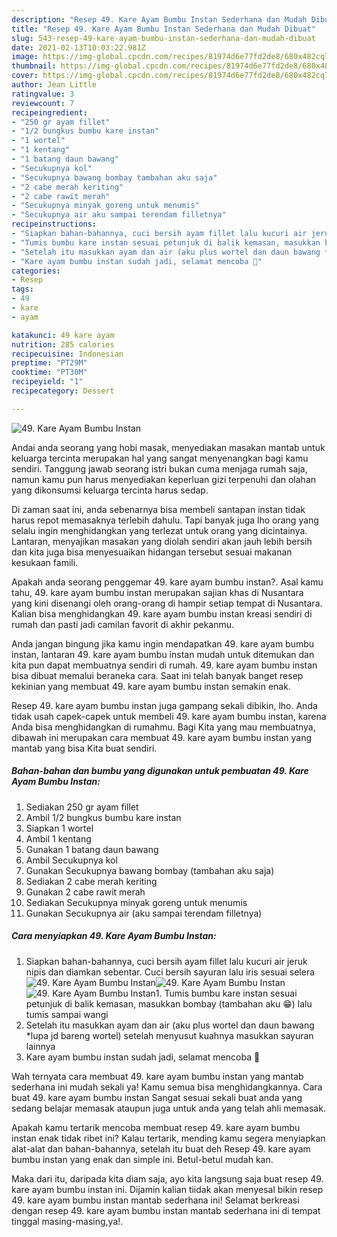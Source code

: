 ```yaml
---
description: "Resep 49. Kare Ayam Bumbu Instan Sederhana dan Mudah Dibuat"
title: "Resep 49. Kare Ayam Bumbu Instan Sederhana dan Mudah Dibuat"
slug: 543-resep-49-kare-ayam-bumbu-instan-sederhana-dan-mudah-dibuat
date: 2021-02-13T10:03:22.981Z
image: https://img-global.cpcdn.com/recipes/81974d6e77fd2de8/680x482cq70/49-kare-ayam-bumbu-instan-foto-resep-utama.jpg
thumbnail: https://img-global.cpcdn.com/recipes/81974d6e77fd2de8/680x482cq70/49-kare-ayam-bumbu-instan-foto-resep-utama.jpg
cover: https://img-global.cpcdn.com/recipes/81974d6e77fd2de8/680x482cq70/49-kare-ayam-bumbu-instan-foto-resep-utama.jpg
author: Jean Little
ratingvalue: 3
reviewcount: 7
recipeingredient:
- "250 gr ayam fillet"
- "1/2 bungkus bumbu kare instan"
- "1 wortel"
- "1 kentang"
- "1 batang daun bawang"
- "Secukupnya kol"
- "Secukupnya bawang bombay tambahan aku saja"
- "2 cabe merah keriting"
- "2 cabe rawit merah"
- "Secukupnya minyak goreng untuk menumis"
- "Secukupnya air aku sampai terendam filletnya"
recipeinstructions:
- "Siapkan bahan-bahannya, cuci bersih ayam fillet lalu kucuri air jeruk nipis dan diamkan sebentar. Cuci bersih sayuran lalu iris sesuai selera"
- "Tumis bumbu kare instan sesuai petunjuk di balik kemasan, masukkan bombay (tambahan aku 😁) lalu tumis sampai wangi"
- "Setelah itu masukkan ayam dan air (aku plus wortel dan daun bawang *lupa jd bareng wortel) setelah menyusut kuahnya masukkan sayuran lainnya"
- "Kare ayam bumbu instan sudah jadi, selamat mencoba 🥳"
categories:
- Resep
tags:
- 49
- kare
- ayam

katakunci: 49 kare ayam 
nutrition: 285 calories
recipecuisine: Indonesian
preptime: "PT29M"
cooktime: "PT30M"
recipeyield: "1"
recipecategory: Dessert

---
```



![49. Kare Ayam Bumbu Instan](https://img-global.cpcdn.com/recipes/81974d6e77fd2de8/680x482cq70/49-kare-ayam-bumbu-instan-foto-resep-utama.jpg)

Andai anda seorang yang hobi masak, menyediakan masakan mantab untuk keluarga tercinta merupakan hal yang sangat menyenangkan bagi kamu sendiri. Tanggung jawab seorang istri bukan cuma menjaga rumah saja, namun kamu pun harus menyediakan keperluan gizi terpenuhi dan olahan yang dikonsumsi keluarga tercinta harus sedap.

Di zaman  saat ini, anda sebenarnya bisa membeli santapan instan tidak harus repot memasaknya terlebih dahulu. Tapi banyak juga lho orang yang selalu ingin menghidangkan yang terlezat untuk orang yang dicintainya. Lantaran, menyajikan masakan yang diolah sendiri akan jauh lebih bersih dan kita juga bisa menyesuaikan hidangan tersebut sesuai makanan kesukaan famili. 



Apakah anda seorang penggemar 49. kare ayam bumbu instan?. Asal kamu tahu, 49. kare ayam bumbu instan merupakan sajian khas di Nusantara yang kini disenangi oleh orang-orang di hampir setiap tempat di Nusantara. Kalian bisa menghidangkan 49. kare ayam bumbu instan kreasi sendiri di rumah dan pasti jadi camilan favorit di akhir pekanmu.

Anda jangan bingung jika kamu ingin mendapatkan 49. kare ayam bumbu instan, lantaran 49. kare ayam bumbu instan mudah untuk ditemukan dan kita pun dapat membuatnya sendiri di rumah. 49. kare ayam bumbu instan bisa dibuat memalui beraneka cara. Saat ini telah banyak banget resep kekinian yang membuat 49. kare ayam bumbu instan semakin enak.

Resep 49. kare ayam bumbu instan juga gampang sekali dibikin, lho. Anda tidak usah capek-capek untuk membeli 49. kare ayam bumbu instan, karena Anda bisa menghidangkan di rumahmu. Bagi Kita yang mau membuatnya, dibawah ini merupakan cara membuat 49. kare ayam bumbu instan yang mantab yang bisa Kita buat sendiri.

<!--inarticleads1-->

##### Bahan-bahan dan bumbu yang digunakan untuk pembuatan 49. Kare Ayam Bumbu Instan:

1. Sediakan 250 gr ayam fillet
1. Ambil 1/2 bungkus bumbu kare instan
1. Siapkan 1 wortel
1. Ambil 1 kentang
1. Gunakan 1 batang daun bawang
1. Ambil Secukupnya kol
1. Gunakan Secukupnya bawang bombay (tambahan aku saja)
1. Sediakan 2 cabe merah keriting
1. Gunakan 2 cabe rawit merah
1. Sediakan Secukupnya minyak goreng untuk menumis
1. Gunakan Secukupnya air (aku sampai terendam filletnya)




<!--inarticleads2-->

##### Cara menyiapkan 49. Kare Ayam Bumbu Instan:

1. Siapkan bahan-bahannya, cuci bersih ayam fillet lalu kucuri air jeruk nipis dan diamkan sebentar. Cuci bersih sayuran lalu iris sesuai selera
<img src="https://img-global.cpcdn.com/steps/a0ab639134ef1933/160x128cq70/49-kare-ayam-bumbu-instan-langkah-memasak-1-foto.jpg" alt="49. Kare Ayam Bumbu Instan"><img src="https://img-global.cpcdn.com/steps/cf0d60a766f5051a/160x128cq70/49-kare-ayam-bumbu-instan-langkah-memasak-1-foto.jpg" alt="49. Kare Ayam Bumbu Instan"><img src="https://img-global.cpcdn.com/steps/8b07b749d0e852d7/160x128cq70/49-kare-ayam-bumbu-instan-langkah-memasak-1-foto.jpg" alt="49. Kare Ayam Bumbu Instan">1. Tumis bumbu kare instan sesuai petunjuk di balik kemasan, masukkan bombay (tambahan aku 😁) lalu tumis sampai wangi
1. Setelah itu masukkan ayam dan air (aku plus wortel dan daun bawang *lupa jd bareng wortel) setelah menyusut kuahnya masukkan sayuran lainnya
1. Kare ayam bumbu instan sudah jadi, selamat mencoba 🥳




Wah ternyata cara membuat 49. kare ayam bumbu instan yang mantab sederhana ini mudah sekali ya! Kamu semua bisa menghidangkannya. Cara buat 49. kare ayam bumbu instan Sangat sesuai sekali buat anda yang sedang belajar memasak ataupun juga untuk anda yang telah ahli memasak.

Apakah kamu tertarik mencoba membuat resep 49. kare ayam bumbu instan enak tidak ribet ini? Kalau tertarik, mending kamu segera menyiapkan alat-alat dan bahan-bahannya, setelah itu buat deh Resep 49. kare ayam bumbu instan yang enak dan simple ini. Betul-betul mudah kan. 

Maka dari itu, daripada kita diam saja, ayo kita langsung saja buat resep 49. kare ayam bumbu instan ini. Dijamin kalian tiidak akan menyesal bikin resep 49. kare ayam bumbu instan mantab sederhana ini! Selamat berkreasi dengan resep 49. kare ayam bumbu instan mantab sederhana ini di tempat tinggal masing-masing,ya!.

